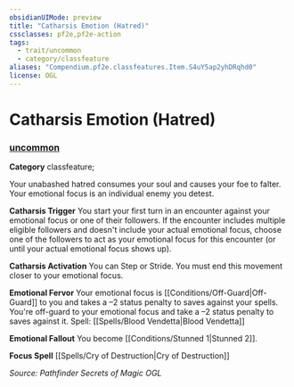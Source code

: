 ```yaml
---
obsidianUIMode: preview
title: "Catharsis Emotion (Hatred)"
cssclasses: pf2e,pf2e-action
tags:
  - trait/uncommon
  - category/classfeature
aliases: "Compendium.pf2e.classfeatures.Item.S4uY5ap2yhDRqhd0"
license: OGL
---
```

# Catharsis Emotion (Hatred)

### [uncommon](uncommon "Uncommon Rarity Trait")

**Category** classfeature; 




Your unabashed hatred consumes your soul and causes your foe to falter. Your emotional focus is an individual enemy you detest.

**Catharsis Trigger** You start your first turn in an encounter against your emotional focus or one of their followers. If the encounter includes multiple eligible followers and doesn't include your actual emotional focus, choose one of the followers to act as your emotional focus for this encounter (or until your actual emotional focus shows up).

**Catharsis Activation** You can Step or Stride. You must end this movement closer to your emotional focus.

**Emotional Fervor** Your emotional focus is [[Conditions/Off-Guard|Off-Guard]] to you and takes a –2 status penalty to saves against your spells. You're off-guard to your emotional focus and take a –2 status penalty to saves against it. Spell: [[Spells/Blood Vendetta|Blood Vendetta]]

**Emotional Fallout** You become [[Conditions/Stunned 1|Stunned 2]].

**Focus Spell** [[Spells/Cry of Destruction|Cry of Destruction]]

*Source: Pathfinder Secrets of Magic*
*OGL*